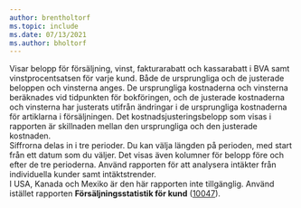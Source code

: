 ```yaml
---
author: brentholtorf
ms.topic: include
ms.date: 07/13/2021
ms.author: bholtorf
---
```

Visar belopp för försäljning, vinst, fakturarabatt och kassarabatt i BVA samt vinstprocentsatsen för varje kund. Både de ursprungliga och de justerade beloppen och vinsterna anges. De ursprungliga kostnaderna och vinsterna beräknades vid tidpunkten för bokföringen, och de justerade kostnaderna och vinsterna har justerats utifrån ändringar i de ursprungliga kostnaderna för artiklarna i försäljningen. Det kostnadsjusteringsbelopp som visas i rapporten är skillnaden mellan den ursprungliga och den justerade kostnaden.<br>Siffrorna delas in i tre perioder. Du kan välja längden på perioden, med start från ett datum som du väljer. Det visas även kolumner för belopp före och efter de tre perioderna. Använd rapporten för att analysera intäkter från individuella kunder samt intäktstrender.<br>I USA, Kanada och Mexiko är den här rapporten inte tillgänglig. Använd istället rapporten **Försäljningsstatistik för kund** ([10047](https://businesscentral.dynamics.com?report=10047)).

